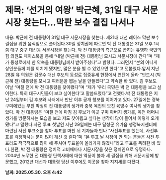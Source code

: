 # **제목: ‘선거의 여왕’ 박근혜, 31일 대구 서문시장 찾는다…막판 보수 결집 나서나**

  내용: 박근혜 전 대통령이 31일 대구 서문시장을 찾는다. 제21대 대선 레이스 막판 보수 결집을 위한 움직임으로 풀이된다.30일 정치권에 따르면 박 전 대통령은 31일 오후 1시쯤 대구 중구 대신동 서문시장을 찾는다. 박 전 대통령의 측근으로 꼽히는 유영하 국민의힘 의원도 페이스북을 통해 “내일 (박근혜 전) 대통령님 모시고 서문시장에 간다”며 “제가 동성로에서 한 약속을 대통령님께서 받아주셨다”고 밝혔다. 그러면서 “본의 아니게 상인분들께 폐를 끼치게 됐지만, 많은 분을 뵐 수 있었으면 한다”고 덧붙였다.앞서 지난 28일 유 의원은 김문수 대선 후보의 동성로 집중유세 현장에서 연단에 올라 “반드시 (박근혜 전) 대통령을 모시고 여러분을 뵙는 날을 만들겠다”고 약속한 바 있다. 김 후보도 이날 “며칠 전에 박 전 대통령을 찾아뵀다”며 “제가 ‘우리 국민은 박 전 대통령을 보고 싶어한다. 특히 대구시민들이 보고 싶어한다’고 말씀드렸다”고 전했다.박 전 대통령은 지난 24일부터 김 후보와 사저에서 만난 이후 공개 행보를 이어가고 있다. 27일에는 경북 구미에있는 부친 박정희 전 대통령의 생가와 충북 옥천의 모친 육영수 여사의 생가를 찾았다. 박 전 대통령은 “며칠 전에 마침 김 후보가 이곳 구미 아버지 생가를, 옥천 어머니 생가를 방문하시는 모습을 보고 저도 찾아뵙고 싶다는 생각이 많이 들어서 이렇게 오게 됐다”고 말했다.사전 투표 첫날인 지난 29일에는 대구 달성군 유가읍 행정복지센터에 마련된 사전 투표소를 찾아 투표를 마친 뒤 기자들과 만나 “사전투표를 했는데, 사전투표를 걱정하시는 분이 많이 계신 것 같다”며 “본 투표 날 사정이 안 되는 분들은 사전 투표라도 적극적으로 많이 해 주셔야 투표율이 올라가지 않겠나”라고 투표를 독려한 바 있다.한편, 박 전 대통령은 정치적 고비때마다 서문시장을 찾은 정치인으로 유명하다. 2004년 노무현 전 대통령 탄핵사태에 대한 역풍이 불자 세 결집을 위해 서문시장에 방문했고, 2012년 대선과 대통령 당선 이후에도 이곳을 찾아 지지세를 다졌다.

  **날짜: 2025.05.30. 오후 4:42**